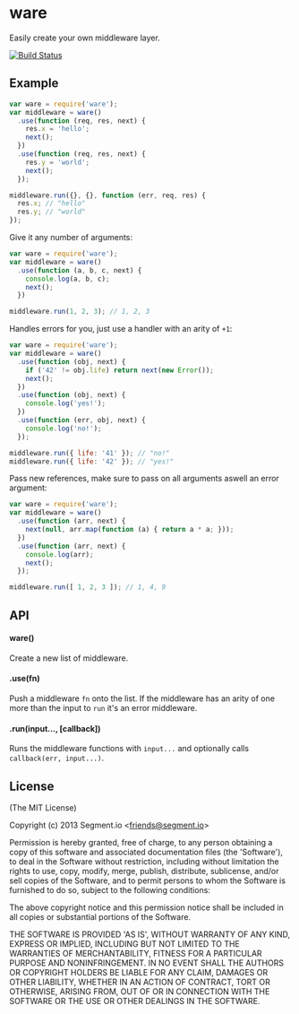 
# ware

  Easily create your own middleware layer.

  [![Build Status](https://travis-ci.org/segmentio/ware.png?branch=master)](https://travis-ci.org/segmentio/ware)


## Example

```js
var ware = require('ware');
var middleware = ware()
  .use(function (req, res, next) {
    res.x = 'hello';
    next();
  })
  .use(function (req, res, next) {
    res.y = 'world';
    next();
  });

middleware.run({}, {}, function (err, req, res) {
  res.x; // "hello"
  res.y; // "world"
});
```

  Give it any number of arguments:

```js
var ware = require('ware');
var middleware = ware()
  .use(function (a, b, c, next) {
    console.log(a, b, c);
    next();
  })

middleware.run(1, 2, 3); // 1, 2, 3
```

  Handles errors for you, just use a handler with an arity of `+1`:

```js
var ware = require('ware');
var middleware = ware()
  .use(function (obj, next) {
    if ('42' != obj.life) return next(new Error());
    next();
  })
  .use(function (obj, next) {
    console.log('yes!');
  })
  .use(function (err, obj, next) {
    console.log('no!');
  });

middleware.run({ life: '41' }); // "no!"
middleware.run({ life: '42' }); // "yes!"
```

  Pass new references, make sure to pass on all arguments aswell an error argument:

```js
var ware = require('ware');
var middleware = ware()
  .use(function (arr, next) {
    next(null, arr.map(function (a) { return a * a; }));
  })
  .use(function (arr, next) {
    console.log(arr);
    next();
  });

middleware.run([ 1, 2, 3 ]); // 1, 4, 9
```

## API

#### ware()

  Create a new list of middleware.

#### .use(fn)

  Push a middleware `fn` onto the list. If the middleware has an arity of one more than the input to `run` it's an error middleware.

#### .run(input..., [callback])

  Runs the middleware functions with `input...` and optionally calls `callback(err, input...)`.

## License

  (The MIT License)

  Copyright (c) 2013 Segment.io &lt;friends@segment.io&gt;

  Permission is hereby granted, free of charge, to any person obtaining a copy of this software and associated documentation files (the 'Software'), to deal in the Software without restriction, including without limitation the rights to use, copy, modify, merge, publish, distribute, sublicense, and/or sell copies of the Software, and to permit persons to whom the Software is furnished to do so, subject to the following conditions:

  The above copyright notice and this permission notice shall be included in all copies or substantial portions of the Software.

  THE SOFTWARE IS PROVIDED 'AS IS', WITHOUT WARRANTY OF ANY KIND, EXPRESS OR IMPLIED, INCLUDING BUT NOT LIMITED TO THE WARRANTIES OF MERCHANTABILITY, FITNESS FOR A PARTICULAR PURPOSE AND NONINFRINGEMENT. IN NO EVENT SHALL THE AUTHORS OR COPYRIGHT HOLDERS BE LIABLE FOR ANY CLAIM, DAMAGES OR OTHER LIABILITY, WHETHER IN AN ACTION OF CONTRACT, TORT OR OTHERWISE, ARISING FROM, OUT OF OR IN CONNECTION WITH THE SOFTWARE OR THE USE OR OTHER DEALINGS IN THE SOFTWARE.
